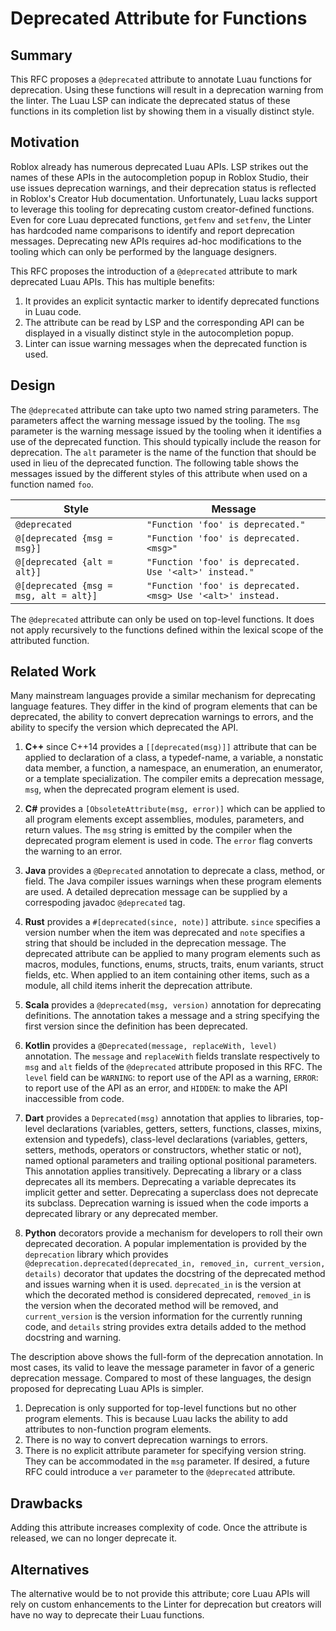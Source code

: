 # Deprecated Attribute for Functions

## Summary

This RFC proposes a `@deprecated` attribute to annotate Luau functions for deprecation. Using these functions will result in a deprecation warning from the linter. The Luau LSP can indicate the deprecated status of these functions in its completion list by showing them in a visually distinct style.

## Motivation

Roblox already has numerous deprecated Luau APIs. LSP strikes out the names of these APIs in the autocompletion popup in Roblox Studio, their use issues deprecation warnings, and their deprecation status is reflected in Roblox's Creator Hub documentation. Unfortunately, Luau lacks support to leverage this tooling for deprecating custom creator-defined functions. Even for core Luau deprecated functions, `getfenv` and `setfenv`, the Linter has hardcoded name comparisons to identify and report deprecation messages. Deprecating new APIs requires ad-hoc modifications to the tooling which can only be performed by the language designers.

This RFC proposes the introduction of a `@deprecated` attribute to mark deprecated Luau APIs. This has multiple benefits:
1. It provides an explicit syntactic marker to identify deprecated functions in Luau code.
2. The attribute can be read by LSP and the corresponding API can be displayed in a visually distinct style in the autocompletion popup.
3. Linter can issue warning messages when the deprecated function is used.

## Design

The `@deprecated` attribute can take upto two named string parameters. The parameters affect the warning message issued by the tooling. The `msg` parameter is the warning message issued by the tooling when it identifies a use of the deprecated function. This should typically include the reason for deprecation. The `alt` parameter is the name of the function that should be used in lieu of the deprecated function. The following table shows the messages issued by the different styles of this attribute when used on a function named `foo`.

| Style                                  | Message                                                                |
| -------------------------------------- | -----------------------------------------------------------------------|
| `@deprecated`                          | `"Function 'foo' is deprecated."`                                      |
| `@[deprecated {msg = msg}]`            | `"Function 'foo' is deprecated. <msg>"`                                |
| `@[deprecated {alt = alt}]`            | `"Function 'foo' is deprecated. Use '<alt>' instead."`                 |
| `@[deprecated {msg = msg, alt = alt}]` | `"Function 'foo' is deprecated. <msg> Use '<alt>' instead.`            |

The `@deprecated` attribute can only be used on top-level functions. It does not apply recursively to the functions defined within the lexical scope of the attributed function.

## Related Work

Many mainstream languages provide a similar mechanism for deprecating language features. They differ in the kind of program elements that can be deprecated, the ability to convert deprecation warnings to errors, and the ability to specify the version which deprecated the API. 

1. **C++** since C++14 provides a `[[deprecated(msg)]]` attribute that can be applied to declaration of a class, a typedef-name, a variable, a nonstatic data member, a function, a namespace, an enumeration, an enumerator, or a template specialization. The compiler emits a deprecation message, `msg`, when the deprecated program element is used.

2. **C#** provides a `[ObsoleteAttribute(msg, error)]` which can be applied to all program elements except assemblies, modules, parameters, and return values. The `msg` string is emitted by the compiler when the deprecated program element is used in code. The `error` flag converts the warning to an error.

3. **Java** provides a `@Deprecated` annotation to deprecate a class, method, or field. The Java compiler issues warnings when these program elements are used. A detailed deprecation message can be supplied by a correspoding javadoc `@deprecated` tag.

4. **Rust** provides a `#[deprecated(since, note)]` attribute. `since` specifies a version number when the item was deprecated and `note` specifies a string that should be included in the deprecation message. The deprecated attribute can be applied to many program elements such as macros, modules, functions, enums, structs, traits, enum variants, struct fields, etc. When applied to an item containing other items, such as a module, all child items inherit the deprecation attribute.

5. **Scala** provides a `@deprecated(msg, version)` annotation for deprecating definitions. The annotation takes a message and a string specifying the first version since the definition has been deprecated.

6. **Kotlin** provides a `@Deprecated(message, replaceWith, level)` annotation. The `message` and `replaceWith` fields translate respectively to `msg` and `alt` fields of the `@deprecated` attribute proposed in this RFC. The `level` field can be `WARNING`: to report use of the API as a warning, `ERROR`: to report use of the API as an error, and `HIDDEN`: to make the API inaccessible from code.

7. **Dart** provides a `Deprecated(msg)` annotation that applies to libraries, top-level declarations (variables, getters, setters, functions, classes, mixins, extension and typedefs), class-level declarations (variables, getters, setters, methods, operators or constructors, whether static or not), named optional parameters and trailing optional positional parameters. This annotation applies transitively. Deprecating a library or a class deprecates all its members. Deprecating a variable deprecates its implicit getter and setter. Deprecating a superclass does not deprecate its subclass. Deprecation warning is issued when the code imports a deprecated library or any deprecated member.

8. **Python** decorators provide a mechanism for developers to roll their own deprecated decoration. A popular implementation is provided by the `deprecation` library which provides `@deprecation.deprecated(deprecated_in, removed_in, current_version, details)` decorator that updates the docstring of the deprecated method and issues warning when it is used. `deprecated_in` is the version at which the decorated method is considered deprecated, `removed_in` is the version when the decorated method will be removed, and `current_version` is the version information for the currently running code, and `details` string provides extra details added to the method docstring and warning.

The description above shows the full-form of the deprecation annotation. In most cases, its valid to leave the message parameter in favor of a generic deprecation message. Compared to most of these languages, the design proposed for deprecating Luau APIs is simpler. 
1. Deprecation is only supported for top-level functions but no other program elements. This is because Luau lacks the ability to add attributes to non-function program elements. 
2. There is no way to convert deprecation warnings to errors. 
3. There is no explicit attribute parameter for specifying version string. They can be accommodated in the `msg` parameter. If desired, a future RFC could introduce a `ver` parameter to the `@deprecated` attribute. 

## Drawbacks

Adding this attribute increases complexity of code. Once the attribute is released, we can no longer deprecate it.

## Alternatives

The alternative would be to not provide this attribute; core Luau APIs will rely on custom enhancements to the Linter for deprecation but creators will have no way to deprecate their Luau functions.